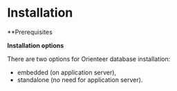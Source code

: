 # Installation

**Prerequisites




**Installation options**

There are two options for Orienteer database installation:
* embedded (on application server),
* standalone (no need for application server).